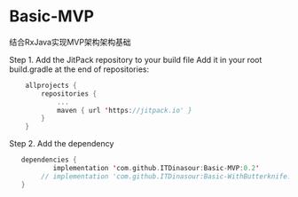 # Basic-MVP
 结合RxJava实现MVP架构架构基础
 
 Step 1. Add the JitPack repository to your build file
  Add it in your root build.gradle at the end of repositories:
```kotlin 
 	allprojects {
 		repositories {
 			...
 			maven { url 'https://jitpack.io' }
 		}
 	}
``` 
 Step 2. Add the dependency
 ```kotlin 
 	dependencies {
 	        implementation 'com.github.ITDinasour:Basic-MVP:0.2'
         // implementation 'com.github.ITDinasour:Basic-WithButterknife:0.2'//结合基础构建服务
 	}
```  
